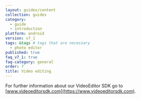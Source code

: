 ```yaml
---
layout: guides/content
collection: guides
category:
  - guide
  - introduction
platform: android
version: v7_1
tags: &tags # tags that are necessary
  - photo editor
published: true
faq_v7_1: true
faq-category: general
order: 7
title: Video editing
---
```


For further information about our VideoEditor SDK go to [www.videoeditorsdk.com](https://www.videoeditorsdk.com).